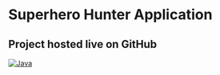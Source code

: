 # Superhero Hunter Application

## Project hosted live on GitHub

<a href="https://itsraunak.github.io/SUPER_HERO_HUNTER_CN/"><img alt="Java" src="https://img.shields.io/badge/Live Here-FF0000?style=for-the-badge&logo=java&logoColor=black"></a>

